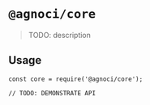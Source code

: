 # `@agnoci/core`

> TODO: description

## Usage

```
const core = require('@agnoci/core');

// TODO: DEMONSTRATE API
```
